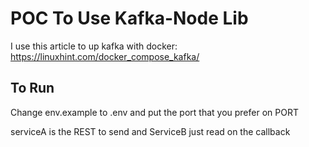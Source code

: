 # POC To Use Kafka-Node Lib

I use this article to up kafka with docker:
https://linuxhint.com/docker_compose_kafka/

## To Run

Change env.example to .env and put the port that you prefer on PORT

serviceA is the REST to send and ServiceB just read on the callback